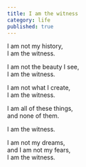 ```yaml
---
title: I am the witness
category: life
published: true
---
```


I am not my history,  
I am the witness.  
  
I am not the beauty I see,  
I am the witness.  
  
I am not what I create,  
I am the witness.  
  
I am all of these things,  
and none of them.  

I am the witness.  
  
  
I am not my dreams,  
and I am not my fears,  
I am the witness.
